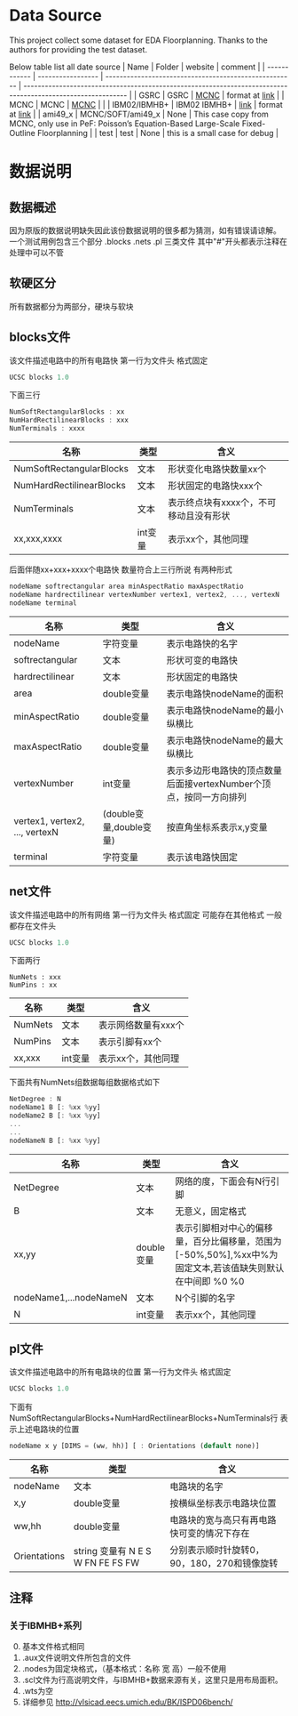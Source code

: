 # Data Source
This project collect some dataset for EDA Floorplanning. Thanks to the authors for providing the test dataset.

Below table list all date source
| Name         | Folder            | website                                               | comment                                                                                                     |
| ------------ | ----------------- | ----------------------------------------------------- | ----------------------------------------------------------------------------------------------------------- |
| GSRC         | GSRC              | [MCNC](http://vlsicad.eecs.umich.edu/BK/MCNCbench/)   | format at [link](https://vlsicad.ucsd.edu/GSRC/bookshelf/Slots/Fundamental/HGraph/HGraph1.1.html)           |
| MCNC         | MCNC              | [MCNC](http://vlsicad.eecs.umich.edu/BK/GSRCbench/)   |                                                                                                             |
| IBM02/IBMHB+ | IBM02 IBMHB+      | [link](http://vlsicad.eecs.umich.edu/BK/ISPD06bench/) | format at [link](http://vlsicad.eecs.umich.edu/BK/ISPD06bench/BookshelfFormat.txt)                          |
| ami49_x      | MCNC/SOFT/ami49_x | None                                                  | This case copy from MCNC, only use in PeF: Poisson’s Equation-Based Large-Scale Fixed-Outline Floorplanning |
| test         | test              | None                                                  | this is a small case for debug                                                                              |

# 数据说明

## 数据概述

因为原版的数据说明缺失因此该份数据说明的很多都为猜测，如有错误请谅解。
一个测试用例包含三个部分 .blocks .nets .pl 三类文件
其中"#"开头都表示注释在处理中可以不管

## 软硬区分

所有数据都分为两部分，硬块与软块

## blocks文件

该文件描述电路中的所有电路快
第一行为文件头 格式固定  

```dart
UCSC blocks 1.0
```

下面三行

```dart
NumSoftRectangularBlocks : xx
NumHardRectilinearBlocks : xxx
NumTerminals : xxxx
```

| 名称                     | 类型    | 含义                                   |
| ------------------------ | ------- | -------------------------------------- |
| NumSoftRectangularBlocks | 文本    | 形状变化电路快数量xx个                 |
| NumHardRectilinearBlocks | 文本    | 形状固定的电路快xxx个                  |
| NumTerminals             | 文本    | 表示终点块有xxxx个，不可移动且没有形状 |
| xx,xxx,xxxx              | int变量 | 表示xx个，其他同理                     |

后面伴随xx+xxx+xxxx个电路快 数量符合上三行所说
有两种形式

```dart
nodeName softrectangular area minAspectRatio maxAspectRatio
nodeName hardrectilinear vertexNumber vertex1, vertex2, ..., vertexN
nodeName terminal
```

| 名称                           | 类型                    | 含义                                                               |
| ------------------------------ | ----------------------- | ------------------------------------------------------------------ |
| nodeName                       | 字符变量                | 表示电路快的名字                                                   |
| softrectangular                | 文本                    | 形状可变的电路快                                                   |
| hardrectilinear                | 文本                    | 形状固定的电路快                                                   |
| area                           | double变量              | 表示电路快nodeName的面积                                           |
| minAspectRatio                 | double变量              | 表示电路快nodeName的最小纵横比                                     |
| maxAspectRatio                 | double变量              | 表示电路快nodeName的最大纵横比                                     |
| vertexNumber                   | int变量                 | 表示多边形电路快的顶点数量后面接vertexNumber个顶点，按同一方向排列 |
| vertex1, vertex2, ..., vertexN | (double变量,double变量) | 按直角坐标系表示x,y变量                                            |
| terminal                       | 字符变量                | 表示该电路快固定                                                   |

## net文件

该文件描述电路中的所有网络
第一行为文件头 格式固定 可能存在其他格式 一般都存在文件头

```dart
UCSC blocks 1.0
```

下面两行

```dartx
NumNets : xxx
NumPins : xx
```

| 名称    | 类型    | 含义                |
| ------- | ------- | ------------------- |
| NumNets | 文本    | 表示网络数量有xxx个 |
| NumPins | 文本    | 表示引脚有xx个      |
| xx,xxx  | int变量 | 表示xx个，其他同理  |

下面共有NumNets组数据每组数据格式如下

```dart
NetDegree : N
nodeName1 B [: %xx %yy]
nodeName2 B [: %xx %yy]
...
...
nodeNameN B [: %xx %yy]
```

| 名称                   | 类型       | 含义                                                                                                     |
| ---------------------- | ---------- | -------------------------------------------------------------------------------------------------------- |
| NetDegree              | 文本       | 网络的度，下面会有N行引脚                                                                                |
| B                      | 文本       | 无意义，固定格式                                                                                         |
| xx,yy                  | double变量 | 表示引脚相对中心的偏移量，百分比偏移量，范围为[-50%,50%],%xx中%为固定文本,若该值缺失则默认在中间即 %0 %0 |
| nodeName1,...nodeNameN | 文本       | N个引脚的名字                                                                                            |
| N                      | int变量    | 表示xx个，其他同理                                                                                       |

## pl文件

该文件描述电路中的所有电路块的位置
第一行为文件头 格式固定  

```dart
UCSC blocks 1.0
```

下面有NumSoftRectangularBlocks+NumHardRectilinearBlocks+NumTerminals行
表示上述电路块的位置

```dart
nodeName x y [DIMS = (ww, hh)] [ : Orientations (default none)]
```

| 名称         | 类型                              | 含义                                        |
| ------------ | --------------------------------- | ------------------------------------------- |
| nodeName     | 文本                              | 电路块的名字                                |
| x,y          | double变量                        | 按横纵坐标表示电路块位置                    |
| ww,hh        | double变量                        | 电路块的宽与高只有再电路快可变的情况下存在  |
| Orientations | string 变量有 N E S W FN FE FS FW | 分别表示顺时针旋转0，90，180，270和镜像旋转 |

## 注释

### 关于IBMHB+系列

0. 基本文件格式相同
1. .aux文件说明文件所包含的文件
2. .nodes为固定块格式，（基本格式：名称 宽 高）一般不使用
3. .scl文件为行高说明文件，与IBMHB+数据来源有关，这里只是用布局面积。
4. .wts为空
5. 详细参见 http://vlsicad.eecs.umich.edu/BK/ISPD06bench/
